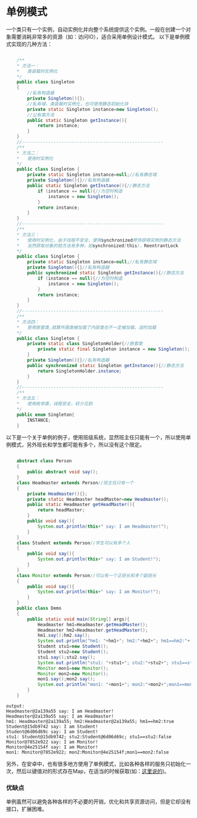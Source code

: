 # 单例模式
一个类只有一个实例，自动实例化并向整个系统提供这个实例。一般在创建一个对象需要消耗非常多的资源（如：访问IO），适合采用单例设计模式。
以下是单例模式实现的几种方法：
```java

	/**
	* 方法一：
	*	类装载时实例化
	*/
	public class Singleton
	{
		//私有构造器
		private Singleton(){};
		//私有域，类装载时实例化，也可使用静态初始化块
		private static Singleton instance=new Singleton();	
		//公有类方法
		public static Singleton getInstance(){
			return instance;
		}
	}
	//------------------------------------------------------
	/**
	* 方法二：
	*	使用时实例化
	*/
	public class Singleton {
		private static Singleton instance=null;//私有静态域
		private Singleton(){}//私有构造器
		public static Singleton getInstance(){//静态方法
			if (instance == null){//为空时构造
				instance = new Singleton();  
			}
			return instance;
		}
	}
	//------------------------------------------------------
	/**
	* 方法三：
	*	使用时实例化，由于线程不安全，使用synchronized修饰获得实例的静态方法
	*	当然获取对象的锁方法有多种，如synchronized(this)，ReentrantLock
	*/
	public class Singleton {
		private static Singleton instance=null;//私有静态域
		private Singleton(){}//私有构造器
		public synchronized static Singleton getInstance(){//静态方法
			if (instance == null){//为空时构造
				instance = new Singleton();  
			}
			return instance;
		}
	}
	//------------------------------------------------------
	/**
	* 方法四：
	*	使用嵌套类,就算外围类被加载了内部类也不一定被加载，适时加载
	*/
	public class Singleton {
		private static class SingletonHolder{//嵌套类
			private static final Singleton instance = new Singleton();
		}
		private Singleton(){}//私有构造器
		public synchronized static Singleton getInstance(){//静态方法
			return SingletonHolder.instance;
		}
	}
	//------------------------------------------------------
	/**
	* 方法五：
	*	使用枚举类，线程安全，较少见到
	*/
	public enum Singleton{
		INSTANCE;
	}

```

以下是一个关于单例的例子，使用班级系统，显然班主任只能有一个，所以使用单例模式，另外班长和学生都可能有多个，所以没有这个限定。

```java

    abstract class Person
    {
    	public abstract void say();
    }
    class Headmaster extends Person//班主任只有一个
    {
    	private Headmaster(){};
    	private static Headmaster headMaster=new Headmaster();
    	public static Headmaster getHeadMaster(){
    		return headMaster;
    	}
    	public void say(){
    		System.out.println(this+" say: I am Headmaster!");
    	}
    }
    class Student extends Person//学生可以有多个人
    {
    	public void say(){
    		System.out.println(this+" say: I am Student!");
    	}
    }
    class Monitor extends Person//可以有一个正班长和多个副班长
    {
    	public void say(){
    		System.out.println(this+" say: I am Monitor!");
    	}
    }
    public class Demo
    {
    	public static void main(String[] args){
    		Headmaster hm1=Headmaster.getHeadMaster();
    		Headmaster hm2=Headmaster.getHeadMaster();
    		hm1.say();hm2.say();
    		System.out.println("hm1: "+hm1+"; hm2:"+hm2+"; hm1==hm2:"+(hm1==hm2));
    		Student stu1=new Student();
    		Student stu2=new Student();
    		stu1.say();stu2.say();
    		System.out.println("stu1: "+stu1+"; stu2:"+stu2+"; stu1==stu2:"+(stu1==stu2));
    		Monitor mon1=new Monitor();
    		Monitor mon2=new Monitor();
    		mon1.say();mon2.say();
    		System.out.println("mon1: "+mon1+"; mon2:"+mon2+";mon1==mon2:"+(mon1==mon2));
    	}
    }

```

	output:
	Headmaster@2a139a55 say: I am Headmaster!
	Headmaster@2a139a55 say: I am Headmaster!
	hm1: Headmaster@2a139a55; hm2:Headmaster@2a139a55; hm1==hm2:true
	Student@15db9742 say: I am Student!
	Student@6d06d69c say: I am Student!
	stu1: Student@15db9742; stu2:Student@6d06d69c; stu1==stu2:false
	Monitor@7852e922 say: I am Monitor!
	Monitor@4e25154f say: I am Monitor!
	mon1: Monitor@7852e922; mon2:Monitor@4e25154f;mon1==mon2:false

另外，在安卓中，也有很多地方使用了单例模式，比如各种各样的服务只初始化一次，然后以键值对的形式存在Map，在适当的时候获取(如：[这里说的](https://github.com/simple-android-framework/android_design_patterns_analysis/tree/master/singleton/mr.simple))。

### 优缺点
单例虽然可以避免各种各样的不必要的开销，优化和共享资源访问，但是它却没有接口，扩展困难。